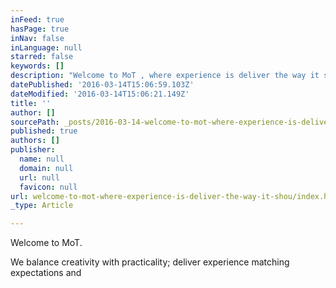```yaml
---
inFeed: true
hasPage: true
inNav: false
inLanguage: null
starred: false
keywords: []
description: "Welcome to MoT , where experience is deliver the way it should be.\_"
datePublished: '2016-03-14T15:06:59.103Z'
dateModified: '2016-03-14T15:06:21.149Z'
title: ''
author: []
sourcePath: _posts/2016-03-14-welcome-to-mot-where-experience-is-deliver-the-way-it-shou.md
published: true
authors: []
publisher:
  name: null
  domain: null
  url: null
  favicon: null
url: welcome-to-mot-where-experience-is-deliver-the-way-it-shou/index.html
_type: Article

---
```

Welcome to MoT. 

We balance creativity with practicality; deliver experience matching expectations and